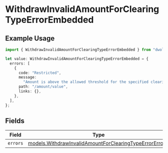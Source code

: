 # WithdrawInvalidAmountForClearingTypeErrorEmbedded

## Example Usage

```typescript
import { WithdrawInvalidAmountForClearingTypeErrorEmbedded } from "dwolla/models";

let value: WithdrawInvalidAmountForClearingTypeErrorEmbedded = {
  errors: [
    {
      code: "Restricted",
      message:
        "Amount is above the allowed threshold for the specified clearing type.",
      path: "/amount/value",
      links: {},
    },
  ],
};
```

## Fields

| Field                                                                                                                  | Type                                                                                                                   | Required                                                                                                               | Description                                                                                                            |
| ---------------------------------------------------------------------------------------------------------------------- | ---------------------------------------------------------------------------------------------------------------------- | ---------------------------------------------------------------------------------------------------------------------- | ---------------------------------------------------------------------------------------------------------------------- |
| `errors`                                                                                                               | [models.WithdrawInvalidAmountForClearingTypeErrorError](../models/withdrawinvalidamountforclearingtypeerrorerror.md)[] | :heavy_minus_sign:                                                                                                     | N/A                                                                                                                    |